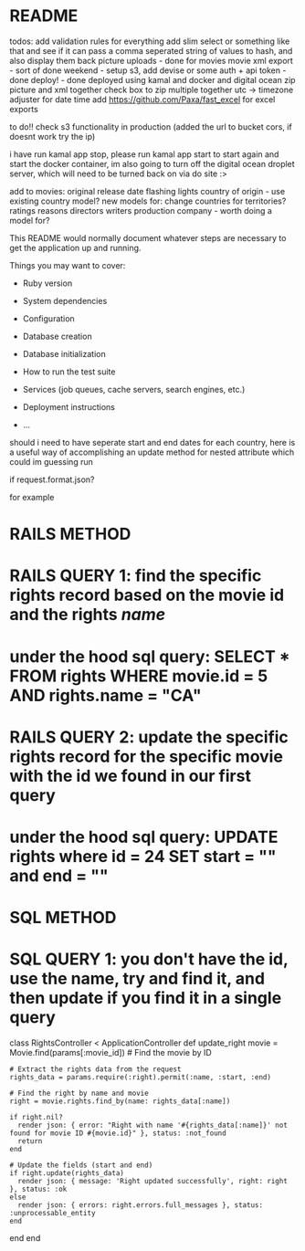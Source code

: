 # README

todos:
add validation rules for everything
add slim select or something like that and see if it can pass a comma seperated string of values to hash, and also display them back
picture uploads - done for movies
movie xml export - sort of done
weekend - setup s3, add devise or some auth + api token - done
deploy! - done deployed using kamal and docker and digital ocean
zip picture and xml together
check box to zip multiple together
utc -> timezone adjuster for date time
add https://github.com/Paxa/fast_excel for excel exports

to do!! check s3 functionality in production (added the url to bucket cors, if doesnt work try the ip)

i have run kamal app stop, please run kamal app start to start again and start the docker container, im also going to turn off the digital ocean droplet server, which will need to be turned back on via do site :>


add to movies:
original release date
flashing lights
country of origin - use existing country model?
new models for:
change countries for territories?
ratings
reasons
directors
writers
production company - worth doing a model for?



This README would normally document whatever steps are necessary to get the
application up and running.

Things you may want to cover:

* Ruby version

* System dependencies

* Configuration

* Database creation

* Database initialization

* How to run the test suite

* Services (job queues, cache servers, search engines, etc.)

* Deployment instructions

* ...

should i need to have seperate start and end dates for each country, here is a useful way of accomplishing an update method for nested attribute which could im guessing run 

if request.format.json?

for example

# RAILS METHOD
# RAILS QUERY 1: find the specific rights record based on the movie id and the rights _name_
# under the hood sql query: SELECT * FROM rights WHERE movie.id = 5 AND rights.name = "CA"
# RAILS QUERY 2: update the specific rights record for the specific movie with the id we found in our first query
# under the hood sql query: UPDATE rights where id = 24 SET start = "" and end = "" 

# SQL METHOD
# SQL QUERY 1: you don't have the id, use the name, try and find it, and then update if you find it in a single query

class RightsController < ApplicationController
  def update_right
    movie = Movie.find(params[:movie_id]) # Find the movie by ID

    # Extract the rights data from the request
    rights_data = params.require(:right).permit(:name, :start, :end)

    # Find the right by name and movie
    right = movie.rights.find_by(name: rights_data[:name])

    if right.nil?
      render json: { error: "Right with name '#{rights_data[:name]}' not found for movie ID #{movie.id}" }, status: :not_found
      return
    end

    # Update the fields (start and end)
    if right.update(rights_data)
      render json: { message: 'Right updated successfully', right: right }, status: :ok
    else
      render json: { errors: right.errors.full_messages }, status: :unprocessable_entity
    end
  end
end